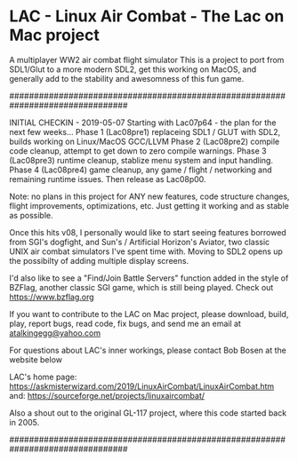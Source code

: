 # LAC - Linux Air Combat - The Lac on Mac project
A multiplayer WW2 air combat flight simulator
This is a project to port from SDL1/Glut to a more modern SDL2, get this working
on MacOS, and generally add to the stability and awesomness of this fun game.

################################################################################

INITIAL CHECKIN - 2019-05-07
Starting with Lac07p64 - the plan for the next few weeks...
Phase 1 (Lac08pre1) replaceing SDL1 / GLUT with SDL2, builds working on Linux/MacOS GCC/LLVM
Phase 2 (Lac08pre2) compile code cleanup, attempt to get down to zero compile warnings.
Phase 3 (Lac08pre3) runtime cleanup, stablize menu system and input handling.
Phase 4 (Lac08pre4) game cleanup, any game / flight / networking and remaining runtime issues.
Then release as Lac08p00. 

Note: no plans in this project for ANY new features, code structure changes, flight improvements,
optimizations, etc. Just getting it working and as stable as possible.

Once this hits v08, I personally would like to start seeing features borrowed from SGI's dogfight, and
Sun's / Artificial Horizon's Aviator, two classic UNIX air combat simulators I've spent time with.
Moving to SDL2 opens up the possibilty of adding multiple display screens.

I'd also like to see a "Find/Join Battle Servers" function added in the style of BZFlag,
another classic SGI game, which is still being played. Check out https://www.bzflag.org

If you want to contribute to the LAC on Mac project, please download, build, play,
report bugs, read code, fix bugs, and send me an email at atalkingegg@yahoo.com

For questions about LAC's inner workings, please contact Bob Bosen at the website below

LAC's home page: https://askmisterwizard.com/2019/LinuxAirCombat/LinuxAirCombat.htm
and: https://sourceforge.net/projects/linuxaircombat/

Also a shout out to the original GL-117 project, where this code started back in 2005.

################################################################################
